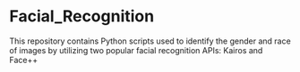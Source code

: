 # Facial_Recognition
This repository contains Python scripts used to identify the gender and race of images by utilizing two popular facial recognition APIs: Kairos and Face++
